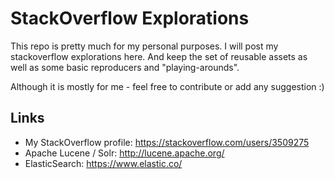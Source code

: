 # StackOverflow Explorations
This repo is pretty much for my personal purposes.
I will post my stackoverflow explorations here. And keep the set of reusable assets as well as some basic reproducers and "playing-arounds".

Although it is mostly for me - feel free to contribute or add any suggestion :)

## Links

* My StackOverflow profile: https://stackoverflow.com/users/3509275
* Apache Lucene / Solr: http://lucene.apache.org/
* ElasticSearch: https://www.elastic.co/
